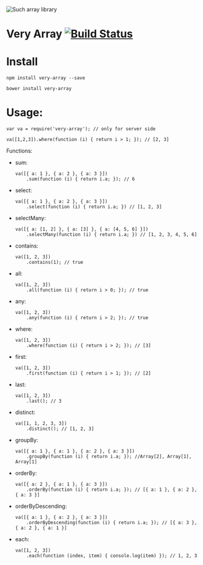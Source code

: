 ![Such array library](https://raw.github.com/nescalante/very-array/master/resources/such-dog.jpg)

# Very Array [![Build Status](https://travis-ci.org/nescalante/very-array.svg?branch=master)](https://travis-ci.org/nescalante/very-array)

# Install

```shell
npm install very-array --save

bower install very-array
```

# Usage:

```shell
var va = require('very-array'); // only for server side

va([1,2,3]).where(function (i) { return i > 1; }); // [2, 3]
```

Functions:
* sum: 

    ```shell
    va([{ a: 1 }, { a: 2 }, { a: 3 }])
        .sum(function (i) { return i.a; }); // 6
    ```
    
* select: 
 
    ```shell
    va([{ a: 1 }, { a: 2 }, { a: 3 }])
        .select(function (i) { return i.a; }) // [1, 2, 3]
    ```

* selectMany: 

    ```shell
    va([{ a: [1, 2] }, { a: [3] }, { a: [4, 5, 6] }])
        .selectMany(function (i) { return i.a; }) // [1, 2, 3, 4, 5, 6]
    ```
    
* contains: 

    ```shell
    va([1, 2, 3])
        .contains(1); // true
    ```
    
* all: 

    ```shell
    va([1, 2, 3])
        .all(function (i) { return i > 0; }); // true
    ```
    
* any: 

    ```shell
    va([1, 2, 3])
        .any(function (i) { return i > 2; }); // true
    ```
    
* where: 

    ```shell
    va([1, 2, 3])
        .where(function (i) { return i > 2; }); // [3]
    ```
    
* first: 
    
    ```shell
    va([1, 2, 3])
        .first(function (i) { return i > 1; }); // [2]
    ```

* last: 
 
    ```shell
    va([1, 2, 3])
        .last(); // 3
    ```

* distinct: 
 
    ```shell
    va([1, 1, 2, 3, 3])
        .distinct(); // [1, 2, 3]
    ```

* groupBy: 
 
    ```shell
    va([{ a: 1 }, { a: 1 }, { a: 2 }, { a: 3 }])
        .groupBy(function (i) { return i.a; }); //Array[2], Array[1], Array[1]
    ```

* orderBy: 

    ```shell
    va([{ a: 2 }, { a: 1 }, { a: 3 }])
        .orderBy(function (i) { return i.a; }); // [{ a: 1 }, { a: 2 }, { a: 3 }]
    ```
    
* orderByDescending: 

    ```shell
    va([{ a: 1 }, { a: 2 }, { a: 3 }])
        .orderByDescending(function (i) { return i.a; }); // [{ a: 3 }, { a: 2 }, { a: 1 }]
    ```
    
* each: 

    ```shell
    va([1, 2, 3])
        .each(function (index, item) { console.log(item) }); // 1, 2, 3
    ```
